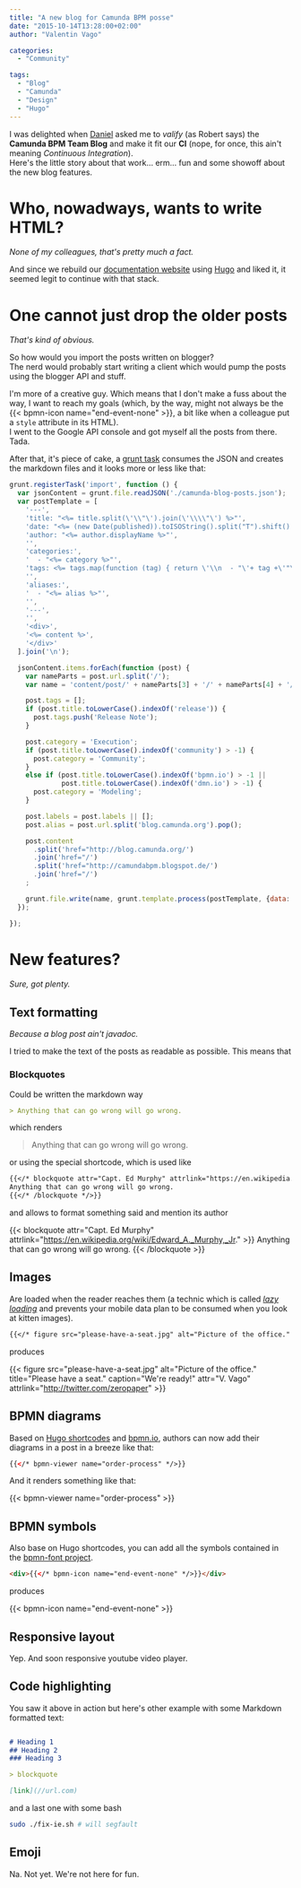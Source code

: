 ```yaml
---
title: "A new blog for Camunda BPM posse"
date: "2015-10-14T13:28:00+02:00"
author: "Valentin Vago"

categories:
  - "Community"

tags:
  - "Blog"
  - "Camunda"
  - "Design"
  - "Hugo"
---
```


I was delighted when [Daniel](//twitter.com/meyerdan) asked me to *valify* (as Robert says) the **Camunda BPM Team Blog**
and make it fit our **CI** (nope, for once, this ain't meaning _Continuous Integration_).  
Here's the little story about that work… erm… fun and some showoff about the new blog features.
<!--more-->

# Who, nowadways, wants to write HTML?

*None of my colleagues, that's pretty much a fact.*

And since we rebuild our [documentation website](//docs.camunda.org/latest) using [Hugo](//gohugo.io)
and liked it, it seemed legit to continue with that stack.

# One cannot just drop the older posts

*That's kind of obvious.*

So how would you import the posts written on blogger?  
The nerd would probably start writing a client which would pump the posts using the blogger API and stuff.

I'm more of a creative guy. Which means that I don't make a fuss about the way,
I want to reach my goals (which, by the way, might not always be the {{< bpmn-icon name="end-event-none" >}},
a bit like when a colleague put a `style` attribute in its HTML).  
I went to the Google API console and got myself all the posts from there. Tada.

After that, it's piece of cake, a [grunt task](//gruntjs.com/api/grunt.task) consumes the JSON and
creates the markdown files and it looks more or less like that:

```js
grunt.registerTask('import', function () {
  var jsonContent = grunt.file.readJSON('./camunda-blog-posts.json');
  var postTemplate = [
    '---',
    'title: "<%= title.split(\'\\"\').join(\'\\\\"\') %>"',
    'date: "<%= (new Date(published)).toISOString().split("T").shift() %>"',
    'author: "<%= author.displayName %>"',
    '',
    'categories:',
    '  - "<%= category %>"',
    'tags: <%= tags.map(function (tag) { return \'\\n  - "\'+ tag +\'"\'; }).join(\'\') %>',
    '',
    'aliases:',
    '  - "<%= alias %>"',
    '',
    '---',
    '',
    '<div>',
    '<%= content %>',
    '</div>'
  ].join('\n');

  jsonContent.items.forEach(function (post) {
    var nameParts = post.url.split('/');
    var name = 'content/post/' + nameParts[3] + '/' + nameParts[4] + '/' + nameParts[5].split('.html')[0] + '.md';

    post.tags = [];
    if (post.title.toLowerCase().indexOf('release')) {
      post.tags.push('Release Note');
    }

    post.category = 'Execution';
    if (post.title.toLowerCase().indexOf('community') > -1) {
      post.category = 'Community';
    }
    else if (post.title.toLowerCase().indexOf('bpmn.io') > -1 ||
             post.title.toLowerCase().indexOf('dmn.io') > -1) {
      post.category = 'Modeling';
    }

    post.labels = post.labels || [];
    post.alias = post.url.split('blog.camunda.org').pop();

    post.content
      .split('href="http://blog.camunda.org/')
      .join('href="/')
      .split('href="http://camundabpm.blogspot.de/')
      .join('href="/')
    ;

    grunt.file.write(name, grunt.template.process(postTemplate, {data: post}));
  });

});
```

# New features?

*Sure, got plenty.*

## Text formatting

*Because a blog post ain't javadoc.*

I tried to make the text of the posts as readable as possible. This means that

### Blockquotes

Could be written the markdown way

```md
> Anything that can go wrong will go wrong.
```

which renders

> Anything that can go wrong will go wrong.

or using the special shortcode, which is used like

```md
{{</* blockquote attr="Capt. Ed Murphy" attrlink="https://en.wikipedia.org/wiki/Edward_A._Murphy,_Jr." */>}}
Anything that can go wrong will go wrong.
{{</* /blockquote */>}}
```

and allows to format something said and mention its author

{{< blockquote attr="Capt. Ed Murphy" attrlink="https://en.wikipedia.org/wiki/Edward_A._Murphy,_Jr." >}}
Anything that can go wrong will go wrong.
{{< /blockquote >}}

## Images

Are loaded when the reader reaches them (a technic which is called _[lazy loading](https://en.wikipedia.org/wiki/Lazy_loading)_ and prevents your mobile data plan to be consumed when you look at kitten images).

```md
{{</* figure src="please-have-a-seat.jpg" alt="Picture of the office." title="Please have a seat." caption="We're ready!" attr="V. Vago" attrlink="http://twitter.com/zeropaper" */>}}
```
produces

{{< figure src="please-have-a-seat.jpg" alt="Picture of the office." title="Please have a seat." caption="We're ready!" attr="V. Vago" attrlink="http://twitter.com/zeropaper" >}}

## BPMN diagrams

Based on [Hugo shortcodes](http://gohugo.io) and [bpmn.io](http://bpmn.io), authors can now add their diagrams in a post in a breeze like that:

```html
{{</* bpmn-viewer name="order-process" */>}}
```

And it renders something like that:

{{< bpmn-viewer name="order-process" >}}



## BPMN symbols

Also base on Hugo shortcodes, you can add all the symbols contained in the [bpmn-font project](//github.com/bpmn-io/bpmn-font).

```html
<div>{{</* bpmn-icon name="end-event-none" */>}}</div>
```
produces

<div>{{< bpmn-icon name="end-event-none" >}}</div>

## Responsive layout

Yep. And soon responsive youtube video player.


## Code highlighting

You saw it above in action but here's other example with some Markdown formatted text:

```md

# Heading 1
## Heading 2
### Heading 3

> blockquote

[link](//url.com)

```
and a last one with some bash

```sh
sudo ./fix-ie.sh # will segfault
```

## Emoji

Na. Not yet. We're not here for fun.

